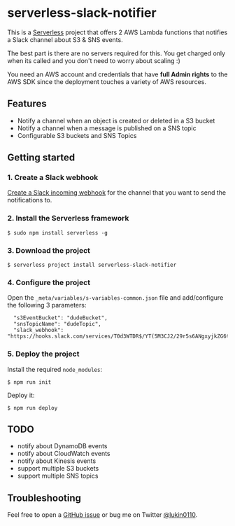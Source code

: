 # serverless-slack-notifier

This is a [Serverless](https://serverless.com) project that offers 2 AWS Lambda functions that notifies a Slack channel 
about S3 & SNS events.

The best part is there are no servers required for this. You get charged only when its called and you don't need to 
worry about scaling :)

You need an AWS account and credentials that have **full Admin rights** to the AWS SDK since the deployment touches a
 variety of AWS resources.

## Features

* Notify a channel when an object is created or deleted in a S3 bucket
* Notify a channel when a message is published on a SNS topic
* Configurable S3 buckets and SNS Topics

## Getting started

### 1. Create a Slack webhook
[Create a Slack incoming webhook](https://api.slack.com/incoming-webhooks) for the channel that you want to send the 
notifications to.

### 2. Install the Serverless framework
```
$ sudo npm install serverless -g
```

### 3. Download the project
```
$ serverless project install serverless-slack-notifier
```

### 4. Configure the project

Open the `_meta/variables/s-variables-common.json` file and add/configure the following 3 parameters:
```
  "s3EventBucket": "dudeBucket",
  "snsTopicName": "dudeTopic",
  "slack_webhook": "https://hooks.slack.com/services/T0d3WTDR$/YT(5M3CJ2/29r5s6ANgxyjkZG6tvwABCDE"
```

### 5. Deploy the project

Install the required `node_modules`:
```
$ npm run init
```

Deploy it:
```
$ npm run deploy
```

## TODO
* notify about DynamoDB events
* notify about CloudWatch events
* notify about Kinesis events
* support multiple S3 buckets
* support multiple SNS topics

## Troubleshooting

Feel free to open a [GitHub issue](https://github.com/lukin0110/serverless-slack-notifier/issues) or bug me on Twitter
[@lukin0110](https://twitter.com/lukin0110).
